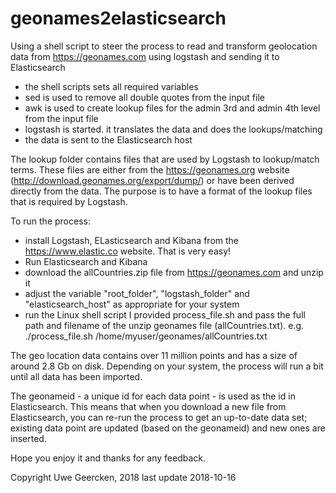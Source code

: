 # geonames2elasticsearch
Using a shell script to steer the process to read and transform geolocation data from https://geonames.com using logstash and sending it to Elasticsearch

- the shell scripts sets all required variables
- sed is used to remove all double quotes from the input file
- awk is used to create lookup files for the admin 3rd and admin 4th level from the input file
- logstash is started. it translates the data and does the lookups/matching
- the data is sent to the Elasticsearch host

The lookup folder contains files that are used by Logstash to lookup/match terms. These files are either from the https://geonames.org website (http://download.geonames.org/export/dump/) or have been derived directly from the data. The purpose is to have a format of the lookup files that is required by Logstash.

To run the process:
- install Logstash, ELasticsearch and Kibana from the https://www.elastic.co website. That is very easy!
- Run Elasticsearch and Kibana
- download the allCountries.zip file from https://geonames.com and unzip it
- adjust the variable "root_folder", "logstash_folder" and "elasticsearch_host" as appropriate for your system
- run the Linux shell script I provided process_file.sh and pass the full path and filename of the unzip geonames file (allCountries.txt). e.g. ./process_file.sh /home/myuser/geonames/allCountries.txt

The geo location data contains over 11 million points and has a size of around 2.8 Gb on disk. Depending on your system, the process will run a bit until all data has been imported.

The geonameid - a unique id for each data point - is used as the id in Elasticsearch. This means that when you download a new file from Elasticsearch, you can re-run the process to get an up-to-date data set; existing data point are updated (based on the geonameid) and new ones are inserted.

Hope you enjoy it and thanks for any feedback.

Copyright Uwe Geercken, 2018
last update 2018-10-16

